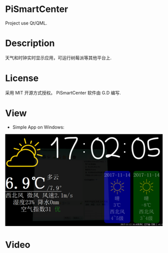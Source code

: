 # PiSmartCenter

Project use Qt/QML.

# Description

天气和时钟实时显示应用，可运行树莓派等其他平台上.

# License

采用 MIT 开源方式授权。 PiSmartCenter 软件由 G.D 编写.

# View

* Simple App on Windows:

![image](https://github.com/to9/PiSmartCenter/blob/master/images/PiSmartCenter.png)

# Video
